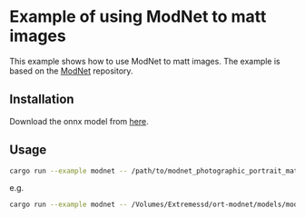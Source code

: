 # Example of using ModNet to matt images
This example shows how to use ModNet to matt images. The example is based on the [ModNet](https://github.com/ZHKKKe/MODNet) repository.

## Installation
Download the onnx model from [here](https://drive.google.com/drive/folders/1umYmlCulvIFNaqPjwod1SayFmSRHziyR?usp=sharing).

## Usage
```bash
cargo run --example modnet -- /path/to/modnet_photographic_portrait_matting.onnx /path/to/input.jpg /path/to/output.png
```
e.g.
```bash
cargo run --example modnet -- /Volumes/Extremessd/ort-modnet/models/modnet_photographic_portrait_matting.onnx /Volumes/Extremessd/ort/examples/modnet/data/1705031834805.jpg ./output.png
```
